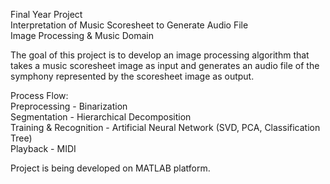 Final Year Project<br />
Interpretation of Music Scoresheet to Generate Audio File<br />
Image Processing & Music Domain<br />

The goal of this project is to develop an image processing algorithm that takes a music scoresheet image as input and generates an audio file of the symphony represented by the scoresheet image as output.

Process Flow:<br />
Preprocessing - Binarization<br />
Segmentation - Hierarchical Decomposition<br />
Training & Recognition - Artificial Neural Network (SVD, PCA, Classification Tree)<br />
Playback - MIDI<br />

Project is being developed on MATLAB platform.

